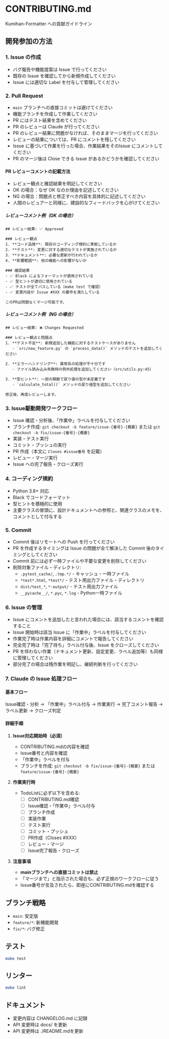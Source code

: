 # CONTRIBUTING.md

Kumihan-Formatter への貢献ガイドライン

## 開発参加の方法

### 1. Issue の作成
- バグ報告や機能提案は Issue で行ってください
- 既存の Issue を確認してから新規作成してください
- Issue には適切な Label を付与して管理してください

### 2. Pull Request
- `main` ブランチへの直接コミットは避けてください
- 機能ブランチを作成して作業してください
- PR にはテスト結果を含めてください
- PR のレビューは Claude が行ってください
- PR のレビュー結果に問題がなければ、そのままマージを行ってください
- レビューの結果については、PR にコメントを残してください
- Issue に基づいて作業を行った場合、作業結果をそのIssue にコメントしてください
- PR のマージ後は Close できる Issue があるかどうかを確認してください

#### PR レビューコメントの記載方法
- レビュー観点と確認結果を明記してください
- OK の場合：なぜ OK なのか理由を記述してください
- NG の場合：問題点と修正すべき内容を具体的に記述してください
- 人間のレビュアーと同様に、建設的なフィードバックを心がけてください

##### レビューコメント例（OK の場合）
```
## レビュー結果: ✅ Approved

### レビュー観点
1. **コード品質**: 既存のコーディング規約に準拠しているか
2. **テスト**: 変更に対する適切なテストが実施されているか
3. **ドキュメント**: 必要な更新が行われているか
4. **影響範囲**: 他の機能への影響がないか

### 確認結果
- ✅ Black によるフォーマットが適用されている
- ✅ 型ヒントが適切に使用されている
- ✅ テストが全てパスしている（make test で確認）
- ✅ 変更内容が Issue #XXX の要件を満たしている

このPRは問題なくマージ可能です。
```

##### レビューコメント例（NG の場合）
```
## レビュー結果: ❌ Changes Requested

### レビュー観点と問題点
1. **テスト不足**: 新規追加した機能に対するテストケースがありません
   - `src/new_feature.py` の `process_data()` メソッドのテストを追加してください

2. **エラーハンドリング**: 異常系の処理が不十分です
   - ファイル読み込み失敗時の例外処理を追加してください（src/utils.py:45）

3. **型ヒント**: 一部の関数で戻り値の型が未定義です
   - `calculate_total()` メソッドの戻り値型を追加してください

修正後、再度レビューします。
```

### 3. Issue駆動開発ワークフロー
- Issue 確認・分析後、「作業中」ラベルを付与してください
- ブランチ作成: `git checkout -b feature/issue-{番号}-{概要}` または `git checkout -b fix/issue-{番号}-{概要}`
- 実装・テスト実行
- コミット・プッシュの実行
- PR 作成（本文に `Closes #issue番号` を記載）
- レビュー・マージ実行
- Issue への完了報告・クローズ実行

### 4. コーディング規約
- Python 3.8+ 対応
- Black でコードフォーマット
- 型ヒントを積極的に使用
- 主要クラスの冒頭に、設計ドキュメントへの参照と、関連クラスのメモを、コメントとして付与する

### 5. Commit
- Commit 後はリモートへの Push を行ってください
- PR を作成するタイミングは Issue の問題が全て解決した Commit 後のタイミングとしてください
- Commit 前には必ず一時ファイルや不要な変更を削除してください
- 削除対象ファイル・ディレクトリ:
  - `.pytest_cache/`, `.tmp.*/` - キャッシュ・一時ファイル
  - `*test*.html`, `*test*/` - テスト用出力ファイル・ディレクトリ
  - `dist/test_*`, `*-output/` - テスト用出力ファイル
  - `__pycache__/`, `*.pyc`, `*.log` - Python一時ファイル

### 6. Issue の管理
- Issue にコメントを追加したと言われた場合には、該当するコメントを確認すること
- Issue 開始時は該当 Issue に「作業中」ラベルを付与してください
- 作業完了時は作業内容を詳細にコメントで報告してください
- 完全完了時は「完了待ち」ラベル付与後、Issue をクローズしてください
- PR を伴わない作業（ドキュメント更新、設定変更、ラベル追加等）も同様に管理してください
- 部分完了の場合は残作業を明記し、継続判断を行ってください

### 7. Claude の Issue 処理フロー

#### 基本フロー
Issue確認・分析 → 「作業中」ラベル付与 → 作業実行 → 完了コメント報告 → ラベル更新 → クローズ判定

#### 詳細手順
1. **Issue対応開始時（必須）**
   - CONTRIBUTING.mdの内容を確認
   - Issue番号と内容を確認
   - 「作業中」ラベルを付与
   - ブランチを作成: `git checkout -b fix/issue-{番号}-{概要}` または `feature/issue-{番号}-{概要}`

2. **作業実行時**
   - TodoListに必ず以下を含める:
     - [ ] CONTRIBUTING.md確認
     - [ ] Issue確認・「作業中」ラベル付与
     - [ ] ブランチ作成
     - [ ] 実装作業
     - [ ] テスト実行
     - [ ] コミット・プッシュ
     - [ ] PR作成（Closes #XXX）
     - [ ] レビュー・マージ
     - [ ] Issue完了報告・クローズ

3. **注意事項**
   - **mainブランチへの直接コミットは禁止**
   - 「マージまで」と指示された場合も、必ず正規のワークフローに従う
   - Issue番号が言及されたら、即座にCONTRIBUTING.mdを確認する

## ブランチ戦略

- `main`: 安定版
- `feature/*`: 新機能開発
- `fix/*`: バグ修正

## テスト

```bash
make test
```

## リンター

```bash
make lint
```

## ドキュメント

- 変更内容は CHANGELOG.md に記録
- API 変更時は docs/ を更新
- API 変更時は ./README.mdを更新
